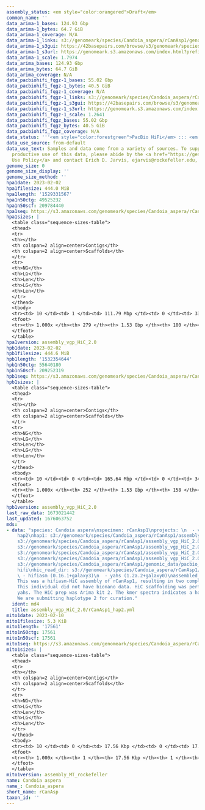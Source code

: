 ```yaml
---
assembly_status: <em style="color:orangered">Draft</em>
common_name: ''
data_arima-1_bases: 124.93 Gbp
data_arima-1_bytes: 64.7 GiB
data_arima-1_coverage: N/A
data_arima-1_links: s3://genomeark/species/Candoia_aspera/rCanAsp1/genomic_data/arima/<br>
data_arima-1_s3gui: https://42basepairs.com/browse/s3/genomeark/species/Candoia_aspera/rCanAsp1/genomic_data/arima/
data_arima-1_s3url: https://genomeark.s3.amazonaws.com/index.html?prefix=species/Candoia_aspera/rCanAsp1/genomic_data/arima/
data_arima-1_scale: 1.7974
data_arima_bases: 124.93 Gbp
data_arima_bytes: 64.7 GiB
data_arima_coverage: N/A
data_pacbiohifi_fqgz-1_bases: 55.02 Gbp
data_pacbiohifi_fqgz-1_bytes: 40.5 GiB
data_pacbiohifi_fqgz-1_coverage: N/A
data_pacbiohifi_fqgz-1_links: s3://genomeark/species/Candoia_aspera/rCanAsp1/genomic_data/pacbio_hifi/<br>
data_pacbiohifi_fqgz-1_s3gui: https://42basepairs.com/browse/s3/genomeark/species/Candoia_aspera/rCanAsp1/genomic_data/pacbio_hifi/
data_pacbiohifi_fqgz-1_s3url: https://genomeark.s3.amazonaws.com/index.html?prefix=species/Candoia_aspera/rCanAsp1/genomic_data/pacbio_hifi/
data_pacbiohifi_fqgz-1_scale: 1.2641
data_pacbiohifi_fqgz_bases: 55.02 Gbp
data_pacbiohifi_fqgz_bytes: 40.5 GiB
data_pacbiohifi_fqgz_coverage: N/A
data_status: '''<em style="color:forestgreen">PacBio HiFi</em> ::: <em style="color:forestgreen">Arima</em>'''
data_use_source: from-default
data_use_text: Samples and data come from a variety of sources. To support fair and
  productive use of this data, please abide by the <a href="https://genome10k.soe.ucsc.edu/data-use-policies/">Data
  Use Policy</a> and contact Erich D. Jarvis, ejarvis@rockefeller.edu, with any questions.
genome_size: 0
genome_size_display: ''
genome_size_method: ''
hpa1date: 2023-02-02
hpa1filesize: 444.0 MiB
hpa1length: '1529331567'
hpa1n50ctg: 49525232
hpa1n50scf: 209784440
hpa1seq: https://s3.amazonaws.com/genomeark/species/Candoia_aspera/rCanAsp1/assembly_vgp_HiC_2.0/rCanAsp1.HiC.hap1.20230202.fasta.gz
hpa1sizes: |
  <table class="sequence-sizes-table">
  <thead>
  <tr>
  <th></th>
  <th colspan=2 align=center>Contigs</th>
  <th colspan=2 align=center>Scaffolds</th>
  </tr>
  <tr>
  <th>NG</th>
  <th>LG</th>
  <th>Len</th>
  <th>LG</th>
  <th>Len</th>
  </tr>
  </thead>
  <tbody>
  <tr><td> 10 </td><td> 1 </td><td> 111.79 Mbp </td><td> 0 </td><td> 338.86 Mbp </td></tr><tr><td> 20 </td><td> 2 </td><td> 98.33 Mbp </td><td> 0 </td><td> 338.86 Mbp </td></tr><tr><td> 30 </td><td> 4 </td><td> 80.97 Mbp </td><td> 1 </td><td> 263.52 Mbp </td></tr><tr><td> 40 </td><td> 6 </td><td> 58.58 Mbp </td><td> 2 </td><td> 209.78 Mbp </td></tr><tr style="background-color:#cccccc;"><td> 50 </td><td> 9 </td><td style="background-color:#88ff88;"> 49.53 Mbp </td><td> 2 </td><td style="background-color:#88ff88;"> 209.78 Mbp </td></tr><tr><td> 60 </td><td> 12 </td><td> 40.63 Mbp </td><td> 3 </td><td> 117.43 Mbp </td></tr><tr><td> 70 </td><td> 17 </td><td> 25.57 Mbp </td><td> 5 </td><td> 109.63 Mbp </td></tr><tr><td> 80 </td><td> 27 </td><td> 11.73 Mbp </td><td> 6 </td><td> 100.49 Mbp </td></tr><tr><td> 90 </td><td> 48 </td><td> 4.94 Mbp </td><td> 8 </td><td> 78.60 Mbp </td></tr><tr><td> 100 </td><td> 278 </td><td> 12.16 Kbp </td><td> 179 </td><td> 12.16 Kbp </td></tr></tbody>
  <tfoot>
  <tr><th> 1.000x </th><th> 279 </th><th> 1.53 Gbp </th><th> 180 </th><th> 1.53 Gbp </th></tr>
  </tfoot>
  </table>
hpa1version: assembly_vgp_HiC_2.0
hpb1date: 2023-02-02
hpb1filesize: 444.6 MiB
hpb1length: '1532354644'
hpb1n50ctg: 55640180
hpb1n50scf: 209252319
hpb1seq: https://s3.amazonaws.com/genomeark/species/Candoia_aspera/rCanAsp1/assembly_vgp_HiC_2.0/rCanAsp1.HiC.hap2.20230202.fasta.gz
hpb1sizes: |
  <table class="sequence-sizes-table">
  <thead>
  <tr>
  <th></th>
  <th colspan=2 align=center>Contigs</th>
  <th colspan=2 align=center>Scaffolds</th>
  </tr>
  <tr>
  <th>NG</th>
  <th>LG</th>
  <th>Len</th>
  <th>LG</th>
  <th>Len</th>
  </tr>
  </thead>
  <tbody>
  <tr><td> 10 </td><td> 0 </td><td> 165.64 Mbp </td><td> 0 </td><td> 343.99 Mbp </td></tr><tr><td> 20 </td><td> 2 </td><td> 97.99 Mbp </td><td> 0 </td><td> 343.99 Mbp </td></tr><tr><td> 30 </td><td> 3 </td><td> 97.80 Mbp </td><td> 1 </td><td> 264.56 Mbp </td></tr><tr><td> 40 </td><td> 5 </td><td> 66.25 Mbp </td><td> 2 </td><td> 209.25 Mbp </td></tr><tr style="background-color:#cccccc;"><td> 50 </td><td> 8 </td><td style="background-color:#88ff88;"> 55.64 Mbp </td><td> 2 </td><td style="background-color:#88ff88;"> 209.25 Mbp </td></tr><tr><td> 60 </td><td> 11 </td><td> 48.64 Mbp </td><td> 3 </td><td> 149.59 Mbp </td></tr><tr><td> 70 </td><td> 15 </td><td> 31.91 Mbp </td><td> 4 </td><td> 118.42 Mbp </td></tr><tr><td> 80 </td><td> 22 </td><td> 12.97 Mbp </td><td> 6 </td><td> 100.45 Mbp </td></tr><tr><td> 90 </td><td> 40 </td><td> 4.99 Mbp </td><td> 7 </td><td> 84.50 Mbp </td></tr><tr><td> 100 </td><td> 251 </td><td> 1.00 Kbp </td><td> 157 </td><td> 1.00 Kbp </td></tr></tbody>
  <tfoot>
  <tr><th> 1.000x </th><th> 252 </th><th> 1.53 Gbp </th><th> 158 </th><th> 1.53 Gbp </th></tr>
  </tfoot>
  </table>
hpb1version: assembly_vgp_HiC_2.0
last_raw_data: 1673021442
last_updated: 1676063752
mds:
- data: "species: Candoia aspera\nspecimen: rCanAsp1\nprojects: \n  - vgp\nhaplotype_to_curate:
    hap2\nhap1: s3://genomeark/species/Candoia_aspera/rCanAsp1/assembly_vgp_HiC_2.0/rCanAsp1.HiC.hap1.20230202.fasta.gz\nhap2:
    s3://genomeark/species/Candoia_aspera/rCanAsp1/assembly_vgp_HiC_2.0/rCanAsp1.HiC.hap2.20230202.fasta.gz\npretext_hap1:
    s3://genomeark/species/Candoia_aspera/rCanAsp1/assembly_vgp_HiC_2.0/evaluation/hap1/pretext/rCanAsp1_hap1__s2_heatmap.pretext\npretext_hap2:
    s3://genomeark/species/Candoia_aspera/rCanAsp1/assembly_vgp_HiC_2.0/evaluation/hap2/pretext/rCanAsp1_hap2__s2_heatmap.pretext\nkmer_spectra_img:
    s3://genomeark/species/Candoia_aspera/rCanAsp1/assembly_vgp_HiC_2.0/evaluation/merqury/rCanAsp1_png/\npacbio_read_dir:
    s3://genomeark/species/Candoia_aspera/rCanAsp1/genomic_data/pacbio_hifi/\npacbio_read_type:
    hifi\nhic_read_dir: s3://genomeark/species/Candoia_aspera/rCanAsp1/genomic_data/arima/\npipeline:\n
    \ - hifiasm (0.16.1+galaxy3)\n  - yahs (1.2a.2+galaxy0)\nassembled_by_group: Rockefeller\nnotes:
    This was a hifiasm-HiC assembly of rCanAsp1, resulting in two complete haplotypes.
    This individual did not have bionano data. HiC scaffolding was performed with
    yahs. The HiC prep was Arima kit 2. The kmer spectra indicates a homogametic specimen.
    We are submitting haplotype 2 for curation."
  ident: md4
  title: assembly_vgp_HiC_2.0/rCanAsp1_hap2.yml
mito1date: 2023-02-10
mito1filesize: 5.3 KiB
mito1length: '17561'
mito1n50ctg: 17561
mito1n50scf: 17561
mito1seq: https://s3.amazonaws.com/genomeark/species/Candoia_aspera/rCanAsp1/assembly_MT_rockefeller/rCanAsp1.MT.20230210.fasta.gz
mito1sizes: |
  <table class="sequence-sizes-table">
  <thead>
  <tr>
  <th></th>
  <th colspan=2 align=center>Contigs</th>
  <th colspan=2 align=center>Scaffolds</th>
  </tr>
  <tr>
  <th>NG</th>
  <th>LG</th>
  <th>Len</th>
  <th>LG</th>
  <th>Len</th>
  </tr>
  </thead>
  <tbody>
  <tr><td> 10 </td><td> 0 </td><td> 17.56 Kbp </td><td> 0 </td><td> 17.56 Kbp </td></tr><tr><td> 20 </td><td> 0 </td><td> 17.56 Kbp </td><td> 0 </td><td> 17.56 Kbp </td></tr><tr><td> 30 </td><td> 0 </td><td> 17.56 Kbp </td><td> 0 </td><td> 17.56 Kbp </td></tr><tr><td> 40 </td><td> 0 </td><td> 17.56 Kbp </td><td> 0 </td><td> 17.56 Kbp </td></tr><tr style="background-color:#cccccc;"><td> 50 </td><td> 0 </td><td style="background-color:#ff8888;"> 17.56 Kbp </td><td> 0 </td><td style="background-color:#ff8888;"> 17.56 Kbp </td></tr><tr><td> 60 </td><td> 0 </td><td> 17.56 Kbp </td><td> 0 </td><td> 17.56 Kbp </td></tr><tr><td> 70 </td><td> 0 </td><td> 17.56 Kbp </td><td> 0 </td><td> 17.56 Kbp </td></tr><tr><td> 80 </td><td> 0 </td><td> 17.56 Kbp </td><td> 0 </td><td> 17.56 Kbp </td></tr><tr><td> 90 </td><td> 0 </td><td> 17.56 Kbp </td><td> 0 </td><td> 17.56 Kbp </td></tr><tr><td> 100 </td><td> 0 </td><td> 17.56 Kbp </td><td> 0 </td><td> 17.56 Kbp </td></tr></tbody>
  <tfoot>
  <tr><th> 1.000x </th><th> 1 </th><th> 17.56 Kbp </th><th> 1 </th><th> 17.56 Kbp </th></tr>
  </tfoot>
  </table>
mito1version: assembly_MT_rockefeller
name: Candoia aspera
name_: Candoia_aspera
short_name: rCanAsp
taxon_id: ''
---
```

